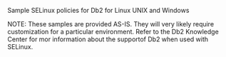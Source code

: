Sample SELinux policies for Db2 for Linux UNIX and Windows

NOTE: These samples are provided AS-IS.  They will very likely require
customization for a particular environment.  Refer to the Db2 Knowledge Center
for mor information about the supportof Db2 when used with SELinux.
